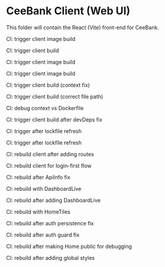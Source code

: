 # CeeBank Client (Web UI)

This folder will contain the React (Vite) front-end for CeeBank.

CI: trigger client image build

CI: trigger client build

CI: trigger client image build

CI: trigger client image build

CI: trigger client build (context fix)

CI: trigger client build (correct file path)

CI: debug context vs Dockerfile

CI: trigger client build after devDeps fix

CI: trigger after lockfile refresh

CI: trigger after lockfile refresh

CI: rebuild client after adding routes

CI: rebuild client for login-first flow

CI: rebuild after ApiInfo fix

CI: rebuild with DashboardLive

CI: rebuild after adding DashboardLive

CI: rebuild with HomeTiles

CI: rebuild after auth persistence fix

CI: rebuild after auth guard fix

CI: rebuild after making Home public for debugging

CI: rebuild after adding global styles
